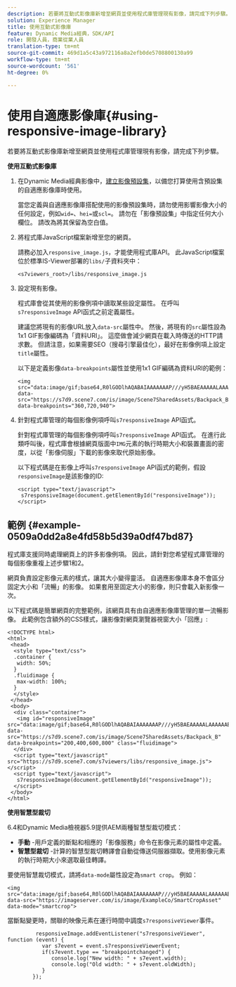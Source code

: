 ```yaml
---
description: 若要將互動式影像庫新增至網頁並使用程式庫管理現有影像，請完成下列步驟。
solution: Experience Manager
title: 使用互動式影像庫
feature: Dynamic Media經典，SDK/API
role: 開發人員，商業從業人員
translation-type: tm+mt
source-git-commit: 469d1a5c43a972116a8a2efb0de5708800130a99
workflow-type: tm+mt
source-wordcount: '561'
ht-degree: 0%

---
```



# 使用自適應影像庫{#using-responsive-image-library}

若要將互動式影像庫新增至網頁並使用程式庫管理現有影像，請完成下列步驟。

**使用互動式影像庫**

1. 在Dynamic Media經典影像中，[建立影像預設集](https://experienceleague.adobe.com/docs/dynamic-media-classic/using/image-sizing/setting-image-presets.html#image-sizing)，以備您打算使用含預設集的自適應影像庫時使用。

   當您定義與自適應影像庫搭配使用的影像預設集時，請勿使用影響影像大小的任何設定，例如`wid=`、`hei=`或`scl=`。 請勿在「影像預設集」中指定任何大小欄位。 請改為將其保留為空白值。
1. 將程式庫JavaScript檔案新增至您的網頁。

   請務必加入`responsive_image.js`，才能使用程式庫API。 此JavaScript檔案位於標準IS-Viewer部署的`libs/`子資料夾中：

   `<s7viewers_root>/libs/responsive_image.js`
1. 設定現有影像。

   程式庫會從其使用的影像例項中讀取某些設定屬性。 在呼叫`s7responsiveImage` API函式之前定義屬性。

   建議您將現有的影像URL放入`data-src`屬性中。 然後，將現有的`src`屬性設為1x1 GIF影像編碼為「資料URI」。 這麼做會減少網頁在載入時傳送的HTTP請求數。 但請注意，如果需要SEO（搜尋引擎最佳化），最好在影像例項上設定`title`屬性。

   以下是定義影像`data-breakpoints`屬性並使用1x1 GIF編碼為資料URI的範例：

   ```
   <img src="data:image/gif;base64,R0lGODlhAQABAIAAAAAAAP///yH5BAEAAAAALAAAAAABAAEAAAIBRAA7" data-src="https://s7d9.scene7.com/is/image/Scene7SharedAssets/Backpack_B" data-breakpoints="360,720,940">
   ```

1. 針對程式庫管理的每個影像例項呼叫`s7responsiveImage` API函式。

   針對程式庫管理的每個影像例項呼叫`s7responsiveImage` API函式。 在進行此類呼叫後，程式庫會根據網頁版面中`IMG`元素的執行時期大小和裝置畫面的密度，以從「影像伺服」下載的影像來取代原始影像。

   以下程式碼是在影像上呼叫`s7responsiveImage` API函式的範例，假設`responsiveImage`是該影像的ID:

   ```
   <script type="text/javascript"> 
    s7responsiveImage(document.getElementById("responsiveImage")); 
   </script>
   ```

## 範例 {#example-0509a0dd2a8e4fd58b5d39a0df47bd87}

程式庫支援同時處理網頁上的許多影像例項。 因此，請針對您希望程式庫管理的每個影像重複上述步驟1和2。

網頁負責設定影像元素的樣式，讓其大小變得靈活。 自適應影像庫本身不會區分固定大小和「流暢」的影像。 如果套用至固定大小的影像，則只會載入新影像一次。

以下程式碼是簡單網頁的完整範例，該網頁具有由自適應影像庫管理的單一流暢影像。 此範例包含額外的CSS樣式，讓影像對網頁瀏覽器視窗大小「回應」:

```
<!DOCTYPE html> 
<html> 
 <head> 
  <style type="text/css"> 
  .container { 
   width: 50%; 
  } 
  .fluidimage { 
   max-width: 100%; 
  } 
  </style> 
 </head> 
 <body> 
  <div class="container"> 
   <img id="responsiveImage" src="data:image/gif;base64,R0lGODlhAQABAIAAAAAAAP///yH5BAEAAAAALAAAAAABAAEAAAIBRAA7" data-src="https://s7d9.scene7.com/is/image/Scene7SharedAssets/Backpack_B" data-breakpoints="200,400,600,800" class="fluidimage"> 
  </div> 
  <script type="text/javascript" src="https://s7d9.scene7.com/s7viewers/libs/responsive_image.js"></script> 
  <script type="text/javascript"> 
   s7responsiveImage(document.getElementById("responsiveImage")); 
  </script> 
 </body> 
</html>
```

**使用智慧型裁切**

6.4和Dynamic Media檢視器5.9提供AEM兩種智慧型裁切模式：

* **手動** -用戶定義的斷點和相應的「影像服務」命令在影像元素的屬性中定義。
* **智慧型裁切** -計算的智慧型裁切轉譯會自動從傳送伺服器擷取。使用影像元素的執行時期大小來選取最佳轉譯。

要使用智慧裁切模式，請將`data-mode`屬性設定為`smart crop`。 例如：

```
<img 
src="data:image/gif;base64,R0lGODlhAQABAIAAAAAAAP///yH5BAEAAAAALAAAAAABAAEAAAIBRAA7" 
data-src="https://imageserver.com/is/image/ExampleCo/SmartCropAsset" 
data-mode="smartcrop">
```

當斷點變更時，關聯的映像元素在運行時間中調度`s7responsiveViewer`事件。

```
         responsiveImage.addEventListener("s7responsiveViewer", function (event) { 
           var s7event = event.s7responsiveViewerEvent; 
           if(s7event.type == "breakpointchanged") { 
              console.log("New width: " + s7event.width); 
              console.log("Old width: " + s7event.oldWidth); 
           } 
        });
```
